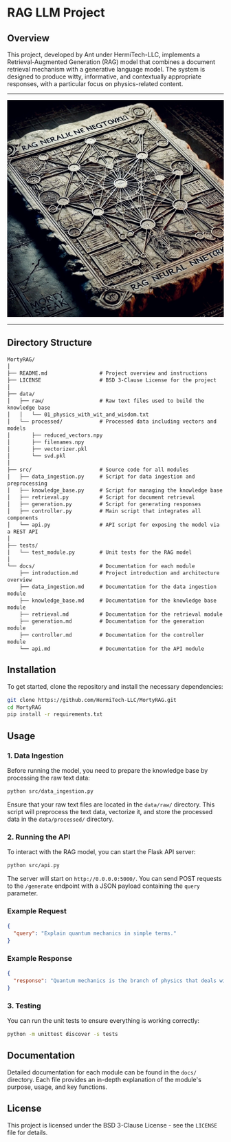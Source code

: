 # RAG LLM Project

## Overview

This project, developed by Ant under HermiTech-LLC, implements a Retrieval-Augmented Generation (RAG) model that combines a document retrieval mechanism with a generative language model. The system is designed to produce witty, informative, and contextually appropriate responses, with a particular focus on physics-related content.
___
![mortspeak](https://github.com/HermiTech-LLC/MortyRAG/blob/main/Mortspeak.jpg)
___

## Directory Structure

```
MortyRAG/
│
├── README.md                 # Project overview and instructions
├── LICENSE                   # BSD 3-Clause License for the project
│
├── data/
│   ├── raw/                  # Raw text files used to build the knowledge base
│   │   └── 01_physics_with_wit_and_wisdom.txt
│   └── processed/            # Processed data including vectors and models
│       ├── reduced_vectors.npy
│       ├── filenames.npy
│       ├── vectorizer.pkl
│       └── svd.pkl
│
├── src/                      # Source code for all modules
│   ├── data_ingestion.py     # Script for data ingestion and preprocessing
│   ├── knowledge_base.py     # Script for managing the knowledge base
│   ├── retrieval.py          # Script for document retrieval
│   ├── generation.py         # Script for generating responses
│   ├── controller.py         # Main script that integrates all components
│   └── api.py                # API script for exposing the model via a REST API
│
├── tests/
│   └── test_module.py        # Unit tests for the RAG model
│
└── docs/                     # Documentation for each module
    ├── introduction.md       # Project introduction and architecture overview
    ├── data_ingestion.md     # Documentation for the data ingestion module
    ├── knowledge_base.md     # Documentation for the knowledge base module
    ├── retrieval.md          # Documentation for the retrieval module
    ├── generation.md         # Documentation for the generation module
    ├── controller.md         # Documentation for the controller module
    └── api.md                # Documentation for the API module
```

## Installation

To get started, clone the repository and install the necessary dependencies:

```bash
git clone https://github.com/HermiTech-LLC/MortyRAG.git
cd MortyRAG
pip install -r requirements.txt
```

## Usage

### 1. Data Ingestion

Before running the model, you need to prepare the knowledge base by processing the raw text data:

```bash
python src/data_ingestion.py
```

Ensure that your raw text files are located in the `data/raw/` directory. This script will preprocess the text data, vectorize it, and store the processed data in the `data/processed/` directory.

### 2. Running the API

To interact with the RAG model, you can start the Flask API server:

```bash
python src/api.py
```

The server will start on `http://0.0.0.0:5000/`. You can send POST requests to the `/generate` endpoint with a JSON payload containing the `query` parameter.

### Example Request

```json
{
  "query": "Explain quantum mechanics in simple terms."
}
```

### Example Response

```json
{
  "response": "Quantum mechanics is the branch of physics that deals with the behavior of particles on a very small scale."
}
```

### 3. Testing

You can run the unit tests to ensure everything is working correctly:

```bash
python -m unittest discover -s tests
```

## Documentation

Detailed documentation for each module can be found in the `docs/` directory. Each file provides an in-depth explanation of the module's purpose, usage, and key functions.

## License

This project is licensed under the BSD 3-Clause License - see the `LICENSE` file for details.
